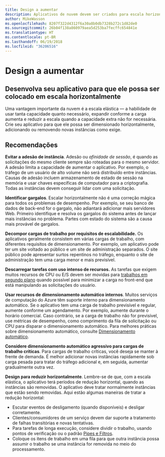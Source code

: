 ```yaml
---
title: Design a aumentar
description: Aplicativos de nuvem devem ser criados para escala horizontal.
author: MikeWasson
ms.openlocfilehash: 8207f322d4312f6a30a8b0db7328b272c1d82de0
ms.sourcegitcommit: 26b04f138a860979aea5d253ba7fecffc654841e
ms.translationtype: HT
ms.contentlocale: pt-BR
ms.lasthandoff: 06/19/2018
ms.locfileid: "36206516"
---
```

# <a name="design-to-scale-out"></a>Design a aumentar

## <a name="design-your-application-so-that-it-can-scale-horizontally"></a>Desenvolva seu aplicativo para que ele possa ser colocado em escala horizontalmente

Uma vantagem importante da nuvem é a escala elástica &mdash; a habilidade de usar tanta capacidade quanto necessário, expandir conforme a carga aumenta e reduzir a escala quando a capacidade extra não for necessária. Crie seu aplicativo para que ele possa ser dimensionado horizontalmente, adicionando ou removendo novas instâncias como exige.

## <a name="recommendations"></a>Recomendações

**Evitar a adesão de instância**. Adesão ou *afinidade de sessão*, é quando as solicitações do mesmo cliente sempre são roteadas para o mesmo servidor. A adesão limita a capacidade de aumentar o aplicativo. Por exemplo, o tráfego de um usuário de alto volume não será distribuído entre instâncias. Causas de adesão incluem armazenamento de estado de sessão na memória e usar chaves específicas de computador para a criptografia. Todas as instâncias devem conseguir lidar com uma solicitação. 

**Identificar gargalos**. Escalar horizontalmente não é uma correção mágica para todos os problemas de desempenho. Por exemplo, se seu banco de dados de back-end for o gargalo, não adiantará adicionar mais servidores Web. Primeiro identifique e resolva os gargalos do sistema antes de lançar mais instâncias no problema. Partes com estado do sistema são a causa mais provável de gargalos. 

**Decompor cargas de trabalho por requisitos de escalabilidade.**  Os aplicativos geralmente consistem em várias cargas de trabalho, com diferentes requisitos de dimensionamento. Por exemplo, um aplicativo pode ter um site voltado ao público e um site de administração separados. O site público pode apresentar surtos repentinos no tráfego, enquanto o site de administração tem uma carga menor e mais previsível. 

**Descarregar tarefas com uso intenso de recursos.** As tarefas que exigem muitos recursos de CPU ou E/S devem ser movidas para [trabalhos em segundo plano][background-jobs] quando possível para minimizar a carga no front-end que está manipulando as solicitações do usuário.

**Usar recursos de dimensionamento automático internos**. Muitos serviços de computação do Azure têm suporte interno para dimensionamento automático. Se o aplicativo tem uma carga de trabalho previsível e regular, aumente conforme um agendamento. Por exemplo, aumente durante o horário comercial. Caso contrário, se a carga de trabalho não for previsível, use métricas de desempenho, como comprimento da fila de solicitação ou CPU para disparar o dimensionamento automático. Para melhores práticas sobre dimensionamento automático, consulte [Dimensionamento automático][autoscaling].

**Considere dimensionamento automático agressivo para cargas de trabalho críticas**. Para cargas de trabalho críticas, você deseja se manter à frente de demanda. É melhor adicionar novas instâncias rapidamente sob carga pesada para tratar do tráfego adicional e, em seguida, aumentar gradualmente outra vez.

**Design para reduzir horizontalmente**.  Lembre-se de que, com a escala elástica, o aplicativo terá períodos de redução horizontal, quando as instâncias são removidas. O aplicativo deve tratar normalmente instâncias que estão sendo removidas. Aqui estão algumas maneiras de tratar a redução horizontal:

- Escutar eventos de desligamento (quando disponíveis) e desligar corretamente. 
- Clientes/consumidores de um serviço devem dar suporte a tratamento de falhas transitórias e novas tentativas. 
- Para tarefas de longa execução, considere dividir o trabalho, usando pontos de verificação ou o padrão [Pipes e Filtros][pipes-filters-pattern]. 
- Coloque os itens de trabalho em uma fila para que outra instância possa assumir o trabalho se uma instância for removida no meio do processamento. 


<!-- links -->

[autoscaling]: ../../best-practices/auto-scaling.md
[background-jobs]: ../../best-practices/background-jobs.md
[pipes-filters-pattern]: ../../patterns/pipes-and-filters.md
